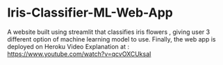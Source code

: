 # Iris-Classifier-ML-Web-App
A website built using streamlit that classifies iris flowers , giving user 3 different option of machine learning model to use. Finally, the web app is deployed on Heroku
Video Explanation at : https://www.youtube.com/watch?v=qcvOXCUksaI
